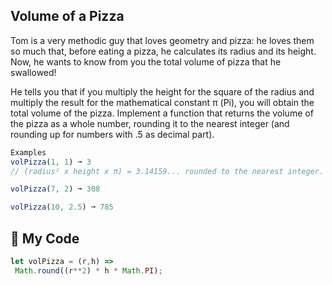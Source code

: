 ## Volume of a Pizza
Tom is a very methodic guy that loves geometry and pizza: he loves them so much that, before eating a pizza, he calculates its radius and its height. Now, he wants to know from you the total volume of pizza that he swallowed!

He tells you that if you multiply the height for the square of the radius and multiply the result for the mathematical constant π (Pi), you will obtain the total volume of the pizza. Implement a function that returns the volume of the pizza as a whole number, rounding it to the nearest integer (and rounding up for numbers with .5 as decimal part).
```js
Examples
volPizza(1, 1) ➞ 3
// (radius² x height x π) = 3.14159... rounded to the nearest integer.

volPizza(7, 2) ➞ 308

volPizza(10, 2.5) ➞ 785
```
## :pizza: My Code
```js
let volPizza = (r,h) =>
 Math.round((r**2) * h * Math.PI);
```
